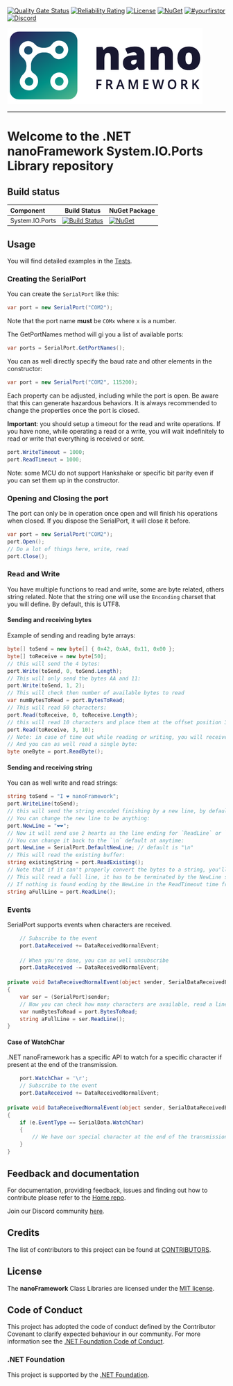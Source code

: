 [![Quality Gate Status](https://sonarcloud.io/api/project_badges/measure?project=nanoframework_System.IO.Ports&metric=alert_status)](https://sonarcloud.io/dashboard?id=nanoframework_System.IO.Ports) [![Reliability Rating](https://sonarcloud.io/api/project_badges/measure?project=nanoframework_System.IO.Ports&metric=reliability_rating)](https://sonarcloud.io/dashboard?id=nanoframework_System.IO.Ports) [![License](https://img.shields.io/badge/License-MIT-blue.svg)](LICENSE) [![NuGet](https://img.shields.io/nuget/dt/nanoFramework.System.IO.Ports.svg?label=NuGet&style=flat&logo=nuget)](https://www.nuget.org/packages/nanoFramework.System.IO.Ports/) [![#yourfirstpr](https://img.shields.io/badge/first--timers--only-friendly-blue.svg)](https://github.com/nanoframework/Home/blob/main/CONTRIBUTING.md) [![Discord](https://img.shields.io/discord/478725473862549535.svg?logo=discord&logoColor=white&label=Discord&color=7289DA)](https://discord.gg/gCyBu8T)

![nanoFramework logo](https://raw.githubusercontent.com/nanoframework/Home/main/resources/logo/nanoFramework-repo-logo.png)

-----

# Welcome to the .NET **nanoFramework** System.IO.Ports Library repository

## Build status

| Component | Build Status | NuGet Package |
|:-|---|---|
| System.IO.Ports | [![Build Status](https://dev.azure.com/nanoframework/System.IO.Ports/_apis/build/status/System.IO.Ports?repoName=nanoframework%2FSystem.IO.Ports&branchName=main)](https://dev.azure.com/nanoframework/System.IO.Ports/_build/latest?definitionId=74&repoName=nanoframework%2FSystem.IO.Ports&branchName=main) | [![NuGet](https://img.shields.io/nuget/v/nanoFramework.System.IO.Ports.svg?label=NuGet&style=flat&logo=nuget)](https://www.nuget.org/packages/nanoFramework.System.IO.Ports/) |

## Usage

You will find detailed examples in the [Tests](./Tests/UnitTestsSerialPort).

### Creating the SerialPort

You can create the `SerialPort` like this:

```csharp
var port = new SerialPort("COM2");
```

Note that the port name **must** be `COMx` where x is a number. 

The GetPortNames method will gi you a list of available ports:

```csharp
var ports = SerialPort.GetPortNames();
```

You can as well directly specify the baud rate and other elements in the constructor:

```csharp
var port = new SerialPort("COM2", 115200);
```

Each property can be adjusted, including while the port is open. Be aware that this can generate hazardous behaviors. It is always recommended to change the properties once the port is closed.

**Important**: you should setup a timeout for the read and write operations. If you have none, while operating a read or a write, you will wait indefinitely to read or write that everything is received or sent.

```csharp
port.WriteTimeout = 1000;
port.ReadTimeout = 1000;
```

Note: some MCU do not support Hankshake or specific bit parity even if you can set them up in the constructor.

### Opening and Closing the port

The port can only be in operation once open and will finish his operations when closed. If you dispose the SerialPort, it will close it before.

```csharp
var port = new SerialPort("COM2");
port.Open();
// Do a lot of things here, write, read
port.Close();
```

### Read and Write

You have multiple functions to read and write, some are byte related, others string related. Note that the string one will use the `Enconding` charset that you will define. By default, this is UTF8.

#### Sending and receiving bytes

Example of sending and reading byte arrays:

```csharp
byte[] toSend = new byte[] { 0x42, 0xAA, 0x11, 0x00 };
byte[] toReceive = new byte[50];
// this will send the 4 bytes:
port.Write(toSend, 0, toSend.Length);
// This will only send the bytes AA and 11:
port.Write(toSend, 1, 2);
// This will check then number of available bytes to read
var numBytesToRead = port.BytesToRead;
// This will read 50 characters:
port.Read(toReceive, 0, toReceive.Length);
// this will read 10 characters and place them at the offset position 3:
port.Read(toReceive, 3, 10);
// Note: in case of time out while reading or writing, you will receive a TimeoutException
// And you can as well read a single byte:
byte oneByte = port.ReadByte();
```

#### Sending and receiving string

You can as well write and read strings:

```csharp
string toSend = "I ❤ nanoFramework";
port.WriteLine(toSend);
// this will send the string encoded finishing by a new line, by default `\n`
// You can change the new line to be anything:
port.NewLine = "❤❤";
// Now it will send use 2 hearts as the line ending for `ReadLine` or `WriteLine`
// You can change it back to the `\n` default at anytime:
port.NewLine = SerialPort.DefaultNewLine; // default is "\n"
// This will read the existing buffer:
string existingString = port.ReadExisting();
// Note that if it can't properly convert the bytes to a string, you'll get an exception
// This will read a full line, it has to be terminated by the NewLine string.
// If nothing is found ending by the NewLine in the ReadTimeout time frame, a TimeoutException will be raised.
string aFullLine = port.ReadLine();
```

### Events

SerialPort supports events when characters are received.

```csharp
    // Subscribe to the event
    port.DataReceived += DataReceivedNormalEvent;

    // When you're done, you can as well unsubscribe
    port.DataReceived -= DataReceivedNormalEvent;

private void DataReceivedNormalEvent(object sender, SerialDataReceivedEventArgs e)
{
    var ser = (SerialPort)sender;
    // Now you can check how many characters are available, read a line for example
    var numBytesToRead = port.BytesToRead;
    string aFullLine = ser.ReadLine();
}
```

#### Case of WatchChar

.NET nanoFramework has a specific API to watch for a specific character if present at the end of the transmission.

```csharp
    port.WatchChar = '\r';
    // Subscribe to the event
    port.DataReceived += DataReceivedNormalEvent;

private void DataReceivedNormalEvent(object sender, SerialDataReceivedEventArgs e)
{
    if (e.EventType == SerialData.WatchChar)
    {
        // We have our special character at the end of the transmission
    }
}
```

## Feedback and documentation

For documentation, providing feedback, issues and finding out how to contribute please refer to the [Home repo](https://github.com/nanoframework/Home).

Join our Discord community [here](https://discord.gg/gCyBu8T).

## Credits

The list of contributors to this project can be found at [CONTRIBUTORS](https://github.com/nanoframework/Home/blob/main/CONTRIBUTORS.md).

## License

The **nanoFramework** Class Libraries are licensed under the [MIT license](LICENSE.md).

## Code of Conduct

This project has adopted the code of conduct defined by the Contributor Covenant to clarify expected behaviour in our community.
For more information see the [.NET Foundation Code of Conduct](https://dotnetfoundation.org/code-of-conduct).

### .NET Foundation

This project is supported by the [.NET Foundation](https://dotnetfoundation.org).
